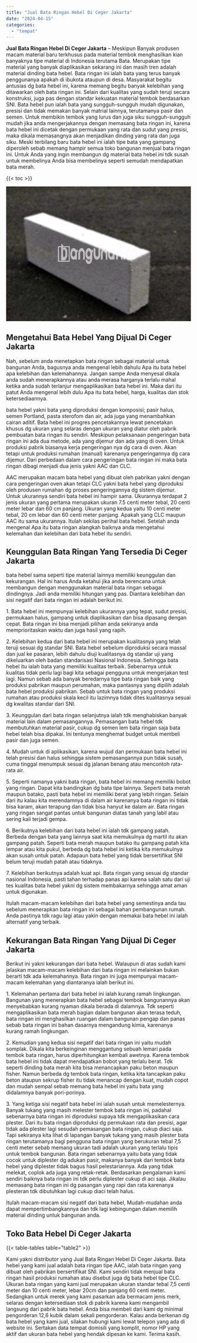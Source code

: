 ```yaml
---
title: "Jual Bata Ringan Hebel Di Ceger Jakarta"
date: "2024-04-15"
categories: 
  - "tempat"
---
```


**Jual Bata Ringan Hebel Di Ceger Jakarta** – Meskipun Banyak produsen macam material baru terkhusus pada material tembok menghasilkan kian banyaknya tipe material di Indonesia terutama Bata. Merupakan tipe material yang banyak diaplikasikan sekarang ini dan masih tren adalah material dinding bata hebel. Bata ringan ini ialah bata yang terus banyak penggunanya apakah di ibukota ataupun di desa. Masyarakat begitu antusias dg bata hebel ini, karena memang begitu banyak kelebihan yang ditawarkan oleh bata ringan ini. Selain dari kualitas yang sudah teruji secara konstruksi, juga pas dengan standar kekuatan material tembok berdasarkan SNI. Bata hebel pun ialah bata yang sungguh-sungguh mudah digunakan, presisi dan tidak memakan banyak matrial lainnya, terutamanya pasir dan semen. Untuk membikin tembok yang lurus dan juga siku sungguh-sungguh mudah jika anda mengerjakannya dengan memasang bata ringan ini, karena bata hebel ini dicetak dengan permukaan yang rata dan sudut yang presisi, maka dikala memasangnya akan menjadikan dinding yang rata dan juga siku. Meski terbilang baru bata hebel ini ialah tipe bata yang gampang diperoleh sebab memang hampir semua toko bangunan menjual bata ringan ini. Untuk Anda yang ingin membangun dg material bata hebel ini tdk susah untuk membelinya Anda bisa membelinya seperti semudah mendapatkan bata merah.

{{< toc >}}

![Jual Bata Ringan Hebel Di Ceger Jakarta](/images/jual-hebel-murah-28.png)

## Mengetahui Bata Hebel Yang Dijual Di Ceger Jakarta

Nah, sebelum anda menetapkan bata ringan sebagai material untuk bangunan Anda, bagusnya anda mengenal lebih dahulu Apa itu bata hebel apa kelebihan dan kelemahannya. Jangan sampe Anda menyesal dikala anda sudah menerapkannya atau anda merasa harganya terlalu mahal ketika anda sudah terlanjur mengaplikasikan bata hebel ini. Maka dari itu patut Anda mengenal lebih dulu Apa itu bata hebel, harga, kualitas dan stok ketersediaannya.

bata hebel yakni bata yang diproduksi dengan komposisi; pasir halus, semen Portland, pasta sterofom dan air, ada juga yang menambahkan cairan aditif. Bata hebel ini progres pencetakannya lewat pencetakan khusus dg ukuran yang selaras dengan ukuran yang diatur oleh pabrik pembuatan bata ringan itu sendiri. Meskipun pelaksanaan pengeringan bata ringan ini ada dua metode, ada yang dijemur dan ada yang di oven. Untuk produksi pabrik biasanya kerja pengeringan nya dg cara di oven. Akan tetapi untuk produksi rumahan (manual) karenanya pengeringannya dg cara dijemur. Dari perbedaan dalam cara pengeringan bata ringan ini maka bata ringan dibagi menjadi dua jenis yakni AAC dan CLC.

AAC merupakan macam bata hebel yang dibuat oleh pabrikan yakni dengan cara pengeringan oven akan tetapi CLC yakni bata hebel yang diproduksi oleh produsen rumahan dg proses pengeringannya dg sistem dijemur. Untuk ukurannya sendiri bata hebel ini hampir sama. Ukurannya terdapat 2 jenis ukuran yang pertama merupakan ukuran 7.5 centi meter tebal, 20 centi meter lebar dan 60 cm panjang. Ukuran yang kedua yaitu 10 centi meter tebal, 20 cm lebar dan 60 centi meter panjang. Apakah yang CLC maupun AAC itu sama ukurannya. Itulah sekilas perihal bata hebel. Setelah anda mengenal Apa itu bata ringan alangkah baiknya anda mengetahui kelemahan dan kelebihan dari bata hebel itu sendiri.

## Keunggulan Bata Ringan Yang Tersedia Di Ceger Jakarta

bata hebel sama seperti tipe material lainnya memiliki keunggulan dan kekurangan. Hal ini harus Anda ketahui jika anda berencana untuk membangun dengan menggunakan material bata ringan sebagai dindingnya. Jadi anda memiliki hitungan yang pas. Diantara kelebihan dan sisi negatif dari bata ringan ini adalah berikut ini.

1\. Bata hebel ini mempunyai kelebihan ukurannya yang tepat, sudut presisi, permukaan halus, gampang untuk diaplikasikan dan bisa dipasang dengan cepat. Bata ringan ini bisa menjadi pilihan anda sekiranya anda memprioritaskan waktu dan juga hasil yang rapih.

2\. Kelebihan kedua dari bata hebel ini merupakan kualitasnya yang telah teruji sesuai dg standar SNI. Bata hebel sebelum diproduksi secara massal dan jual ke pasaran, lebih dahulu diuji kualitasnya dg standar uji yang dikeluarkan oleh badan standarisasi Nasional Indonesia. Sehingga bata hebel itu ialah bata yang memiliki kualitas terbaik. Sebenarnya untuk kualitas tidak perlu lagi bagi kita sebagai pengguna untuk mengerjakan test lagi. Namun sebab ada banyak beredarnya tipe bata ringan baik yang produksi pabrikan maupun perumahan, maka pantasnya yang dipilih adalah bata hebel produksi pabrikan. Sebab untuk bata ringan yang produksi rumahan atau produksi skala kecil itu lazimnya tidak dites kualitasnya sesuai dg kwalitas standar dari SNI.

3\. Keunggulan dari bata ringan selanjutnya ialah tdk menghabiskan banyak material lain dalam pemasangannya. Pemasangan bata hebel tdk membutuhkan material pasir, cukup dg semen lem bata ringan saja bata hebel telah bisa dipakai. Ini tentunya menghemat budget untuk membeli pasir dan juga semen.

4\. Mudah untuk di aplikasikan, karena wujud dan permukaan bata hebel ini telah presisi dan halus sehingga sistem pemasangannya pun tidak susah, cuma tinggal menumpuk sesuai dg jalanan benang atau mencontoh rata-rata air.

5\. Seperti namanya yakni bata ringan, bata hebel ini memang memiliki bobot yang ringan. Dapat kita bandingkan dg bata tipe lainnya. Seperti bata merah maupun batako, pasti bata hebel ini memiliki berat yang lebih ringan. Selain dari itu kalau kita merendamnya di dalam air karenanya bata ringan ini tidak bisa karam, akan terapung dan tidak bisa hanyut ke dalam air. Bata ringan yang ringan sangat pantas untuk bangunan diatas tanah yang labil atau sering kali terjadi gempa.

6\. Berikutnya kelebihan dari bata hebel ini ialah tdk gampang patah. Berbeda dengan bata yang lainnya saat kita memukulnya dg martil itu akan gampang patah. Seperti bata merah maupun batako itu gampang patah kita lempar atau kita pukul, berbeda dg bata hebel ini ketika kita memukulnya akan susah untuk patah. Adapaun bata hebel yang tidak bersertifikat SNI belum teruji mudah patah atau tidaknya.

7\. Kelebihan berikutnya adalah kuat api. Bata ringan yang sesuai dg standar nasional Indonesia, pasti tahan terhadap panas api karena salah satu dari uji tes kualitas bata hebel yakni dg sistem membakarnya sehingga amat aman untuk digunakan.

Itulah macam-macam kelebihan dari bata hebel yang semestinya anda tau sebelum menerapkan bata ringan ini sebagai bahan pembangunan rumah. Anda pastinya tdk ragu lagi atau yakin dengan memakai bata hebel ini ialah alternatif yang terbaik.

## Kekurangan Bata Ringan Yang Dijual Di Ceger Jakarta

Berikut ini yakni kekurangan dari bata hebel. Walaupun di atas sudah kami jelaskan macam-macam kelebihan dari bata ringan ini melainkan bukan berarti tdk ada kelemahannya. Bata ringan ini juga mempunyai macam-macam kelemahan yang diantaranya ialah berikut ini.

1\. Kelemahan pertama dari bata hebel ini ialah kurang ramah lingkungan. Bangunan yang menerapkan bata hebel sebagai tembok bangunannya akan menyebabkan kurang nyaman dikala berada di dalamnya. Tdk seperti mengaplikasikan bata merah bagian dalam bangunan akan terasa teduh, bata ringan ini menghasilkan ruangan dalam bangunan pengap dan panas sebab bata ringan ini bahan dasarnya mengandung kimia, karenanya kurang ramah lingkungan.

2\. Kemudian yang kedua sisi negatif dari bata ringan ini yaitu mudah somplak. Dikala kita berkeinginan menggantung sebuah lemari pada tembok bata ringan, harus diperhitungkan kembali awetnya. Karena tembok bata hebel ini tidak dapat mendapatkan bobot yang terlalu berat. Tdk seperti dinding bata merah kita bisa menancapkan paku beton maupun fisher. Namun berbeda dg tembok bata ringan, ketika kita tancapkan paku beton ataupun sekrup fisher itu tidak menancap dengan kuat, mudah copot dan mudah sempal sebab memang bata hebel ini yaitu bata yang didalamnya banyak pori-porinya.

3\. Yang ketiga sisi negatif bata hebel ini ialah susah untuk memelesternya. Banyak tukang yang masih melester tembok bata ringan ini, padahal sebenarnya bata ringan ini diproduksi supaya tdk mengaplikasikan cara plester. Dari itu bata ringan diproduksi dg permukaan rata dan presisi, agar tidak ada plester lagi sesudah pemasangan bata ringan, cukup diaci saja. Tapi sekiranya kita lihat di lapangan banyak tukang yang masih plester bata ringan terutamanya bagi pengguna bata ringan yang berukuran tebal 7,5 centi meter sebab memang ukuran tadi adalah ukuran yang terlalu tipis untuk tembok bangunan. Bata ringan sebenarnya yaitu bata yang tidak cocok untuk diplester dg adukan pasir, makanya banyak dari tembok bata hebel yang diplester tidak bagus hasil pelestariannya. Ada yang tidak melekat, coplok ada juga yang retak-retak. Berdasarkan pengalaman kami sendiri baiknya bata ringan ini tdk perlu diplester cukup di aci saja. Jikalau memasang bata ringan ini dg pasangan yang rapi dan rata karenanya plesteran tdk dibutuhkan lagi cukup diaci telah halus.

Itulah macam-macam sisi negatif dari bata hebel, Mudah-mudahan anda dapat mempertimbangkannya dan tdk lagi kebingungan dalam memilih material dinding untuk bangunan anda.

## Toko Bata Hebel Di Ceger Jakarta

{{< table-tables table="table2" >}}

Kami yakni distributor yang Jual Bata Ringan Hebel Di Ceger Jakarta. Bata hebel yang kami jual adalah bata ringan tipe AAC, ialah bata ringan yang dibuat oleh pabrikan bersertifikat SNI. Kami sendiri tidak menjual bata ringan hasil produksi rumahan atau disebut juga dg bata hebel tipe CLC. Ukuran bata ringan yang kami jual merupakan ukuran standar tebal 7,5 centi meter dan 10 centi meter, lebar 20cm dan panjang 60 centi meter. Sedangkan untuk merek yang kami pasarkan ada bermacam jenis merk, selaras dengan ketersediaan stok di pabrik karena kami mengambil langsung dari pabrik bata hebel. Anda bisa membeli dari kami dg minimal pengorderan 12,6 kubik dalam sekali pengorderan. Kalau anda berkenan dg bata hebel yang kami jual, silakan hubungi kami lewat telepon yang ada di website ini. Sertakan data tempat domisili yang komplit, nomor HP yang aktif dan ukuran bata hebel yang hendak dipesan ke kami. Terima kasih.

